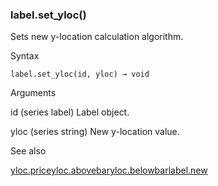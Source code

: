 ### label.set\_yloc()

Sets new y-location calculation algorithm.

Syntax

```
label.set_yloc(id, yloc) → void
```

Arguments

id (series label) Label object.

yloc (series string) New y-location value.

See also

[yloc.price](#const_yloc.price)[yloc.abovebar](#const_yloc.abovebar)[yloc.belowbar](#const_yloc.belowbar)[label.new](#fun_label.new)
